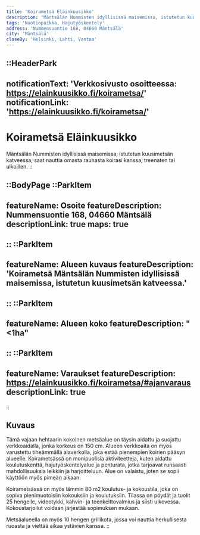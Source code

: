 ```yaml
---
title: 'Koirametsä Eläinkuusikko'
description: 'Mäntsälän Nummisten idyllisissä maisemissa, istutetun kuusimetsän katveessa, saat nauttia omasta rauhasta koirasi kanssa, treenaten tai ulkoillen.'
tags: 'Nuotiopaikka, Hajutyöskentely'
address: 'Nummensuontie 168, 04660 Mäntsälä'
city: 'Mäntsälä'
closeBy: 'Helsinki, Lahti, Vantaa'
---
```


::HeaderPark
---
notificationText: 'Verkkosivusto osoitteessa: https://elainkuusikko.fi/koirametsa/'
notificationLink: 'https://elainkuusikko.fi/koirametsa/'
---
# Koirametsä Eläinkuusikko
Mäntsälän Nummisten idyllisissä maisemissa, istutetun kuusimetsän katveessa, saat nauttia omasta rauhasta koirasi kanssa, treenaten tai ulkoillen.
::

::BodyPage
::ParkItem
---
featureName: Osoite
featureDescription: Nummensuontie 168, 04660 Mäntsälä
descriptionLink: true
maps: true
---
::
::ParkItem
---
featureName: Alueen kuvaus
featureDescription: 'Koirametsä Mäntsälän Nummisten idyllisissä maisemissa, istutetun kuusimetsän katveessa.'
---
::
::ParkItem
---
featureName: Alueen koko
featureDescription: "<1ha"
---
::
::ParkItem
---
featureName: Varaukset
featureDescription: https://elainkuusikko.fi/koirametsa/#ajanvaraus
descriptionLink: true
---
::
## Kuvaus

Tämä vajaan hehtaarin kokoinen metsäalue on täysin aidattu ja suojattu verkkoaidalla, jonka korkeus on 150 cm. Alueen verkkoaita on myös varustettu tiheämmällä alaverkolla, joka estää pienempien koirien pääsyn alueelle. Koirametsässä on monipuolisia aktiviteetteja, kuten aidattu koulutuskenttä, hajutyöskentelyalue ja penturata, jotka tarjoavat runsaasti mahdollisuuksia leikkiin ja harjoitteluun. Alue on valaistu, joten se sopii käyttöön myös pimeän aikaan.

Koirametsässä on myös lämmin 80 m2 koulutus- ja kokoustila, joka on sopiva pienimuotoisiin kokouksiin ja koulutuksiin. Tilassa on pöydät ja tuolit 25 hengelle, videotykki, kahvin- ja teenkeittovalmius ja siisti ulkovessa. Kokoustarjoilut voidaan järjestää sopimuksen mukaan.

Metsäalueella on myös 10 hengen grillikota, jossa voi nauttia herkullisesta ruoasta ja viettää aikaa ystävien kanssa.
::